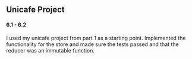 ## Unicafe Project

#### 6.1 - 6.2

I used my unicafe project from part 1 as a starting point. Implemented the functionality for the store and made sure the tests passed and that the reducer was an immutable function.

